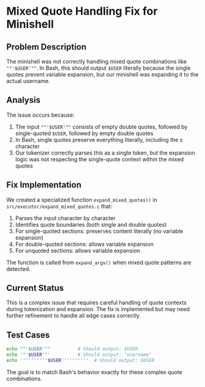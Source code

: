 # Mixed Quote Handling Fix for Minishell

## Problem Description

The minishell was not correctly handling mixed quote combinations like `""'$USER'""`. In Bash, this should output `$USER` literally because the single quotes prevent variable expansion, but our minishell was expanding it to the actual username.

## Analysis

The issue occurs because:
1. The input `""'$USER'""` consists of empty double quotes, followed by single-quoted `$USER`, followed by empty double quotes
2. In Bash, single quotes preserve everything literally, including the `$` character
3. Our tokenizer correctly parses this as a single token, but the expansion logic was not respecting the single-quote context within the mixed quotes

## Fix Implementation

We created a specialized function `expand_mixed_quotes()` in `src/executor/expand_mixed_quotes.c` that:

1. Parses the input character by character
2. Identifies quote boundaries (both single and double quotes)
3. For single-quoted sections: preserves content literally (no variable expansion)
4. For double-quoted sections: allows variable expansion
5. For unquoted sections: allows variable expansion

The function is called from `expand_argv()` when mixed quote patterns are detected.

## Current Status

This is a complex issue that requires careful handling of quote contexts during tokenization and expansion. The fix is implemented but may need further refinement to handle all edge cases correctly.

## Test Cases

```bash
echo ""'$USER'""          # Should output: $USER
echo '"'$USER'"'          # Should output: "username"
echo ''''''''''$USER''''''''''  # Should output: $USER
```

The goal is to match Bash's behavior exactly for these complex quote combinations.
